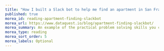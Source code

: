 ```yaml
---
title: "How I built a Slack bot to help me find an apartment in San Francisco"
published: true
morea_id: reading-apartment-finding-slackbot
morea_url: https://www.dataquest.io/blog/apartment-finding-slackbot/
morea_summary: An example of the practical problem solving skills you can develop through this class and others in the ICS curriculum.
morea_type: reading
morea_sort_order: 5
morea_labels: Optional
---
```



